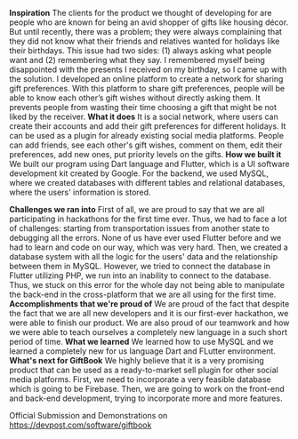 **Inspiration**
The clients for the product we thought of developing for are people who are known for being an avid shopper of gifts like housing décor. But until recently, there was a problem; they were always complaining that they did not know what their friends and relatives wanted for holidays like their birthdays. This issue had two sides: (1) always asking what people want and (2) remembering what they say. I remembered myself being disappointed with the presents I received on my birthday, so I came up with the solution. I developed an online platform to create a network for sharing gift preferences. With this platform to share gift preferences, people will be able to know each other’s gift wishes without directly asking them. It prevents people from wasting their time choosing a gift that might be not liked by the receiver.
**What it does**
It is a social network, where users can create their accounts and add their gift preferences for different holidays. It can be used as a plugin for already existing social media platforms. People can add friends, see each other's gift wishes, comment on them, edit their preferences, add new ones, put priority levels on the gifts.
**How we built it**
We built our program using Dart language and Flutter, which is a UI software development kit created by Google. For the backend, we used MySQL, where we created databases with different tables and relational databases, where the users' information is stored.

**Challenges we ran into**
First of all, we are proud to say that we are all participating in hackathons for the first time ever. Thus, we had to face a lot of challenges: starting from transportation issues from another state to debugging all the errors. None of us have ever used Flutter before and we had to learn and code on our way, which was very hard. Then, we created a database system with all the logic for the users' data and the relationship between them in MySQL. However, we tried to connect the database in Flutter utilizing PHP, we run into an inability to connect to the database. Thus, we stuck on this error for the whole day not being able to manipulate the back-end in the cross-platform that we are all using for the first time.
**Accomplishments that we're proud of**
We are proud of the fact that despite the fact that we are all new developers and it is our first-ever hackathon, we were able to finish our product. We are also proud of our teamwork and how we were able to teach ourselves a completely new language in a such short period of time.
**What we learned**
We learned how to use MySQL and we learned a completely new for us language Dart and FLutter environment.
**What's next for GiftBook**
We highly believe that it is a very promising product that can be used as a ready-to-market sell plugin for other social media platforms. First, we need to incorporate a very feasible database which is going to be Firebase. Then, we are going to work on the front-end and back-end development, trying to incorporate more and more features.

Official Submission and Demonstrations on https://devpost.com/software/giftbook
